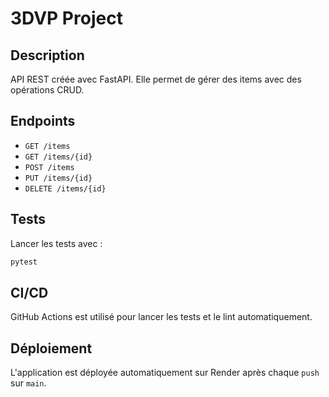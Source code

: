 # 3DVP Project

## Description

API REST créée avec FastAPI. Elle permet de gérer des items avec des opérations CRUD.

## Endpoints

- `GET /items`
- `GET /items/{id}`
- `POST /items`
- `PUT /items/{id}`
- `DELETE /items/{id}`

## Tests

Lancer les tests avec :
```bash
pytest
```

## CI/CD

GitHub Actions est utilisé pour lancer les tests et le lint automatiquement.

## Déploiement

L'application est déployée automatiquement sur Render après chaque `push` sur `main`.